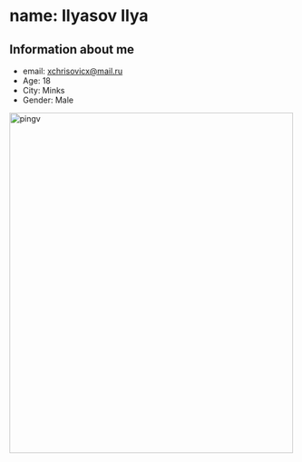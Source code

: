 # name: Ilyasov Ilya

## Information about me
* email: xchrisovicx@mail.ru
 * Age: 18
 * City: Minks
 * Gender: Male 
 <img src="img_pingv.jpg" alt="pingv" width="500" height="600">